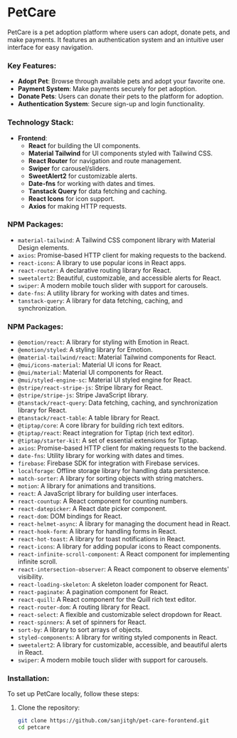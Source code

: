 # PetCare

PetCare is a pet adoption platform where users can adopt, donate pets, and make payments. It features an authentication system and an intuitive user interface for easy navigation.

### Key Features:
- **Adopt Pet**: Browse through available pets and adopt your favorite one.
- **Payment System**: Make payments securely for pet adoption.
- **Donate Pets**: Users can donate their pets to the platform for adoption.
- **Authentication System**: Secure sign-up and login functionality.

### Technology Stack:
- **Frontend**: 
  - **React** for building the UI components.
  - **Material Tailwind** for UI components styled with Tailwind CSS.
  - **React Router** for navigation and route management.
  - **Swiper** for carousel/sliders.
  - **SweetAlert2** for customizable alerts.
  - **Date-fns** for working with dates and times.
  - **Tanstack Query** for data fetching and caching.
  - **React Icons** for icon support.
  - **Axios** for making HTTP requests.

### NPM Packages:
- `material-tailwind`: A Tailwind CSS component library with Material Design elements.
- `axios`: Promise-based HTTP client for making requests to the backend.
- `react-icons`: A library to use popular icons in React apps.
- `react-router`: A declarative routing library for React.
- `sweetalert2`: Beautiful, customizable, and accessible alerts for React.
- `swiper`: A modern mobile touch slider with support for carousels.
- `date-fns`: A utility library for working with dates and times.
- `tanstack-query`: A library for data fetching, caching, and synchronization.

### NPM Packages:
- `@emotion/react`: A library for styling with Emotion in React.
- `@emotion/styled`: A styling library for Emotion.
- `@material-tailwind/react`: Material Tailwind components for React.
- `@mui/icons-material`: Material UI icons for React.
- `@mui/material`: Material UI components for React.
- `@mui/styled-engine-sc`: Material UI styled engine for React.
- `@stripe/react-stripe-js`: Stripe library for React.
- `@stripe/stripe-js`: Stripe JavaScript library.
- `@tanstack/react-query`: Data fetching, caching, and synchronization library for React.
- `@tanstack/react-table`: A table library for React.
- `@tiptap/core`: A core library for building rich text editors.
- `@tiptap/react`: React integration for Tiptap (rich text editor).
- `@tiptap/starter-kit`: A set of essential extensions for Tiptap.
- `axios`: Promise-based HTTP client for making requests to the backend.
- `date-fns`: Utility library for working with dates and times.
- `firebase`: Firebase SDK for integration with Firebase services.
- `localforage`: Offline storage library for handling data persistence.
- `match-sorter`: A library for sorting objects with string matchers.
- `motion`: A library for animations and transitions.
- `react`: A JavaScript library for building user interfaces.
- `react-countup`: A React component for counting numbers.
- `react-datepicker`: A React date picker component.
- `react-dom`: DOM bindings for React.
- `react-helmet-async`: A library for managing the document head in React.
- `react-hook-form`: A library for handling forms in React.
- `react-hot-toast`: A library for toast notifications in React.
- `react-icons`: A library for adding popular icons to React components.
- `react-infinite-scroll-component`: A React component for implementing infinite scroll.
- `react-intersection-observer`: A React component to observe elements' visibility.
- `react-loading-skeleton`: A skeleton loader component for React.
- `react-paginate`: A pagination component for React.
- `react-quill`: A React component for the Quill rich text editor.
- `react-router-dom`: A routing library for React.
- `react-select`: A flexible and customizable select dropdown for React.
- `react-spinners`: A set of spinners for React.
- `sort-by`: A library to sort arrays of objects.
- `styled-components`: A library for writing styled components in React.
- `sweetalert2`: A library for customizable, accessible, and beautiful alerts in React.
- `swiper`: A modern mobile touch slider with support for carousels.


### Installation:

To set up PetCare locally, follow these steps:

1. Clone the repository:
   ```bash
   git clone https://github.com/sanjitgh/pet-care-forontend.git
   cd petcare
